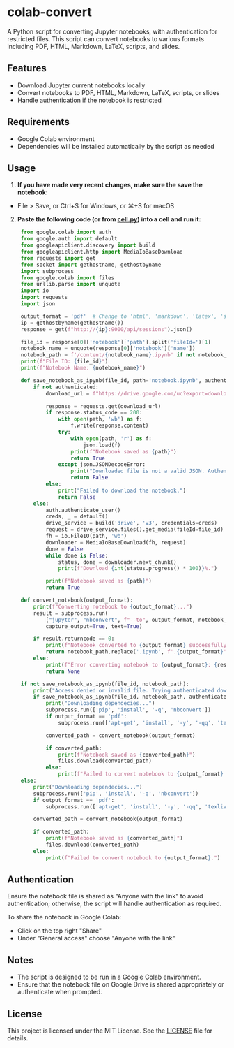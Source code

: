 
# colab-convert

A Python script for converting Jupyter notebooks, with authentication for restricted files. This script can convert notebooks to various formats including PDF, HTML, Markdown, LaTeX, scripts, and slides.

## Features

- Download Jupyter current notebooks locally
- Convert notebooks to PDF, HTML, Markdown, LaTeX, scripts, or slides
- Handle authentication if the notebook is restricted

## Requirements

- Google Colab environment
- Dependencies will be installed automatically by the script as needed

## Usage

1. **If you have made very recent changes, make sure the save the notebook:**
- File > Save, or Ctrl+S for Windows, or ⌘+S for macOS
2. **Paste the following code (or from [cell.py](cell.py)) into a cell and run it:** 

   ```python
    from google.colab import auth
    from google.auth import default
    from googleapiclient.discovery import build
    from googleapiclient.http import MediaIoBaseDownload
    from requests import get
    from socket import gethostname, gethostbyname
    import subprocess
    from google.colab import files
    from urllib.parse import unquote
    import io
    import requests
    import json

    output_format = 'pdf'  # Change to 'html', 'markdown', 'latex', 'script', or 'slides' as needed
    ip = gethostbyname(gethostname())
    response = get(f"http://{ip}:9000/api/sessions").json()

    file_id = response[0]['notebook']['path'].split('fileId=')[1]
    notebook_name = unquote(response[0]['notebook']['name'])
    notebook_path = f'/content/{notebook_name}.ipynb' if not notebook_name.endswith(".ipynb") else f'/content/{notebook_name}'
    print(f"File ID: {file_id}")
    print(f"Notebook Name: {notebook_name}")

    def save_notebook_as_ipynb(file_id, path='notebook.ipynb', authenticated=False):
        if not authenticated:
            download_url = f"https://drive.google.com/uc?export=download&id={file_id}"

            response = requests.get(download_url)
            if response.status_code == 200:
                with open(path, 'wb') as f:
                    f.write(response.content)
                try:
                    with open(path, 'r') as f:
                        json.load(f)
                    print(f"Notebook saved as {path}")
                    return True
                except json.JSONDecodeError:
                    print("Downloaded file is not a valid JSON. Authentication may be required.")
                    return False
            else:
                print("Failed to download the notebook.")
                return False
        else:
            auth.authenticate_user()
            creds, _ = default()
            drive_service = build('drive', 'v3', credentials=creds)
            request = drive_service.files().get_media(fileId=file_id)
            fh = io.FileIO(path, 'wb')
            downloader = MediaIoBaseDownload(fh, request)
            done = False
            while done is False:
                status, done = downloader.next_chunk()
                print(f"Download {int(status.progress() * 100)}%.")

            print(f"Notebook saved as {path}")
            return True

    def convert_notebook(output_format):
        print(f"Converting notebook to {output_format}...")
        result = subprocess.run(
            ["jupyter", "nbconvert", f"--to", output_format, notebook_path],
            capture_output=True, text=True)

        if result.returncode == 0:
            print(f"Notebook converted to {output_format} successfully.")
            return notebook_path.replace('.ipynb', f'.{output_format}')
        else:
            print(f"Error converting notebook to {output_format}: {result.stderr}")
            return None

    if not save_notebook_as_ipynb(file_id, notebook_path):
        print("Access denied or invalid file. Trying authenticated download...")
        if save_notebook_as_ipynb(file_id, notebook_path, authenticated=True):
            print("Downloading dependecies...")
            subprocess.run(['pip', 'install', '-q', 'nbconvert'])
            if output_format == 'pdf':
                subprocess.run(['apt-get', 'install', '-y', '-qq', 'texlive-xetex', 'texlive-fonts-recommended', 'texlive-plain-generic', 'pandoc'])

            converted_path = convert_notebook(output_format)

            if converted_path:
                print(f"Notebook saved as {converted_path}")
                files.download(converted_path)
            else:
                print(f"Failed to convert notebook to {output_format} after authentication.")
    else:
        print("Downloading dependecies...")
        subprocess.run(['pip', 'install', '-q', 'nbconvert'])
        if output_format == 'pdf':
            subprocess.run(['apt-get', 'install', '-y', '-qq', 'texlive-xetex', 'texlive-fonts-recommended', 'texlive-plain-generic'])

        converted_path = convert_notebook(output_format)

        if converted_path:
            print(f"Notebook saved as {converted_path}")
            files.download(converted_path)
        else:
            print(f"Failed to convert notebook to {output_format}.")
   ```

## Authentication

Ensure the notebook file is shared as "Anyone with the link" to avoid authentication; otherwise, the script will handle authentication as required.

To share the notebook in Google Colab:
- Click on the top right "Share"
- Under "General access" choose "Anyone with the link"

## Notes

- The script is designed to be run in a Google Colab environment.
- Ensure that the notebook file on Google Drive is shared appropriately or authenticate when prompted.

## License

This project is licensed under the MIT License. See the [LICENSE](LICENSE) file for details.
